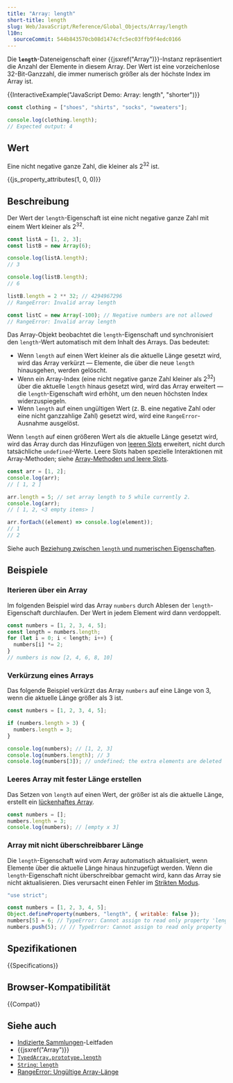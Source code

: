 ```yaml
---
title: "Array: length"
short-title: length
slug: Web/JavaScript/Reference/Global_Objects/Array/length
l10n:
  sourceCommit: 544b843570cb08d1474cfc5ec03ffb9f4edc0166
---
```


Die **`length`**-Dateneigenschaft einer {{jsxref("Array")}}-Instanz repräsentiert die Anzahl der Elemente in diesem Array. Der Wert ist eine vorzeichenlose 32-Bit-Ganzzahl, die immer numerisch größer als der höchste Index im Array ist.

{{InteractiveExample("JavaScript Demo: Array: length", "shorter")}}

```js interactive-example
const clothing = ["shoes", "shirts", "socks", "sweaters"];

console.log(clothing.length);
// Expected output: 4
```

## Wert

Eine nicht negative ganze Zahl, die kleiner als 2<sup>32</sup> ist.

{{js_property_attributes(1, 0, 0)}}

## Beschreibung

Der Wert der `length`-Eigenschaft ist eine nicht negative ganze Zahl mit einem Wert kleiner als 2<sup>32</sup>.

```js
const listA = [1, 2, 3];
const listB = new Array(6);

console.log(listA.length);
// 3

console.log(listB.length);
// 6

listB.length = 2 ** 32; // 4294967296
// RangeError: Invalid array length

const listC = new Array(-100); // Negative numbers are not allowed
// RangeError: Invalid array length
```

Das Array-Objekt beobachtet die `length`-Eigenschaft und synchronisiert den `length`-Wert automatisch mit dem Inhalt des Arrays. Das bedeutet:

- Wenn `length` auf einen Wert kleiner als die aktuelle Länge gesetzt wird, wird das Array verkürzt — Elemente, die über die neue `length` hinausgehen, werden gelöscht.
- Wenn ein Array-Index (eine nicht negative ganze Zahl kleiner als 2<sup>32</sup>) über die aktuelle `length` hinaus gesetzt wird, wird das Array erweitert — die `length`-Eigenschaft wird erhöht, um den neuen höchsten Index widerzuspiegeln.
- Wenn `length` auf einen ungültigen Wert (z. B. eine negative Zahl oder eine nicht ganzzahlige Zahl) gesetzt wird, wird eine `RangeError`-Ausnahme ausgelöst.

Wenn `length` auf einen größeren Wert als die aktuelle Länge gesetzt wird, wird das Array durch das Hinzufügen von [leeren Slots](/de/docs/Web/JavaScript/Guide/Indexed_collections#sparse_arrays) erweitert, nicht durch tatsächliche `undefined`-Werte. Leere Slots haben spezielle Interaktionen mit Array-Methoden; siehe [Array-Methoden und leere Slots](/de/docs/Web/JavaScript/Reference/Global_Objects/Array#array_methods_and_empty_slots).

```js
const arr = [1, 2];
console.log(arr);
// [ 1, 2 ]

arr.length = 5; // set array length to 5 while currently 2.
console.log(arr);
// [ 1, 2, <3 empty items> ]

arr.forEach((element) => console.log(element));
// 1
// 2
```

Siehe auch [Beziehung zwischen `length` und numerischen Eigenschaften](/de/docs/Web/JavaScript/Reference/Global_Objects/Array#relationship_between_length_and_numerical_properties).

## Beispiele

### Iterieren über ein Array

Im folgenden Beispiel wird das Array `numbers` durch Ablesen der `length`-Eigenschaft durchlaufen. Der Wert in jedem Element wird dann verdoppelt.

```js
const numbers = [1, 2, 3, 4, 5];
const length = numbers.length;
for (let i = 0; i < length; i++) {
  numbers[i] *= 2;
}
// numbers is now [2, 4, 6, 8, 10]
```

### Verkürzung eines Arrays

Das folgende Beispiel verkürzt das Array `numbers` auf eine Länge von 3, wenn die aktuelle Länge größer als 3 ist.

```js
const numbers = [1, 2, 3, 4, 5];

if (numbers.length > 3) {
  numbers.length = 3;
}

console.log(numbers); // [1, 2, 3]
console.log(numbers.length); // 3
console.log(numbers[3]); // undefined; the extra elements are deleted
```

### Leeres Array mit fester Länge erstellen

Das Setzen von `length` auf einen Wert, der größer ist als die aktuelle Länge, erstellt ein [lückenhaftes Array](/de/docs/Web/JavaScript/Guide/Indexed_collections#sparse_arrays).

```js
const numbers = [];
numbers.length = 3;
console.log(numbers); // [empty x 3]
```

### Array mit nicht überschreibbarer Länge

Die `length`-Eigenschaft wird vom Array automatisch aktualisiert, wenn Elemente über die aktuelle Länge hinaus hinzugefügt werden. Wenn die `length`-Eigenschaft nicht überschreibbar gemacht wird, kann das Array sie nicht aktualisieren. Dies verursacht einen Fehler im [Strikten Modus](/de/docs/Web/JavaScript/Reference/Strict_mode).

```js
"use strict";

const numbers = [1, 2, 3, 4, 5];
Object.defineProperty(numbers, "length", { writable: false });
numbers[5] = 6; // TypeError: Cannot assign to read only property 'length' of object '[object Array]'
numbers.push(5); // // TypeError: Cannot assign to read only property 'length' of object '[object Array]'
```

## Spezifikationen

{{Specifications}}

## Browser-Kompatibilität

{{Compat}}

## Siehe auch

- [Indizierte Sammlungen](/de/docs/Web/JavaScript/Guide/Indexed_collections)-Leitfaden
- {{jsxref("Array")}}
- [`TypedArray.prototype.length`](/de/docs/Web/JavaScript/Reference/Global_Objects/TypedArray/length)
- [`String`: `length`](/de/docs/Web/JavaScript/Reference/Global_Objects/String/length)
- [RangeError: Ungültige Array-Länge](/de/docs/Web/JavaScript/Reference/Errors/Invalid_array_length)
